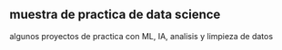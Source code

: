 ## muestra de practica de data science
algunos proyectos de practica con ML, IA, analisis y limpieza de datos
